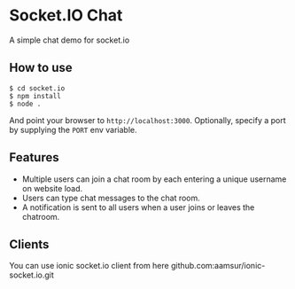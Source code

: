 
# Socket.IO Chat

A simple chat demo for socket.io

## How to use

```
$ cd socket.io
$ npm install
$ node .
```

And point your browser to `http://localhost:3000`. Optionally, specify
a port by supplying the `PORT` env variable.

## Features

- Multiple users can join a chat room by each entering a unique username
on website load.
- Users can type chat messages to the chat room.
- A notification is sent to all users when a user joins or leaves
the chatroom.

## Clients

You can use ionic socket.io client from here github.com:aamsur/ionic-socket.io.git
